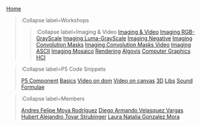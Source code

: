 [Home](/)

> :Collapse label=Workshops
> 
> > :Collapse label=Imaging & Video
> > [Imaging & Video](/docs/workshops/imaging)
> > [Imaging RGB-GrayScale](/docs/workshops/imagingRGBGrayScale)
> > [Imaging Luma-GrayScale](/docs/workshops/imagingLumaGrayScale)
> > [Imaging Negative](/docs/workshops/imagingNegative)
> > [Imaging Convolution Masks](/docs/workshops/imagingConvolutionMasks)
> > [Imaging Convolution Masks Video](/docs/workshops/imagingConvolutionMasksVideos)
> > [Imaging ASCII](/docs/workshops/imagingASCII)
> > [Imaging Mosaico](/docs/workshops/imagingMosaico)
> [Rendering](/docs/workshops/rendering)
> [Algovis](/docs/workshops/algovis)
> [Computer Graphics](/docs/workshops/cg)
> [HCI](/docs/workshops/hci)

> :Collapse label=P5 Code Snippets
> 
> [P5 Component](/docs/snippets/component)
> [Basics](/docs/snippets/basic)
> [Video on dom](/docs/snippets/video-dom)
> [Video on canvas](/docs/snippets/video-canvas)
> [3D](/docs/snippets/3d)
> [Libs](/docs/snippets/lib)
> [Sound](/docs/snippets/sound)
> [Formulae](/docs/snippets/formulae)

> :Collapse label=Members
> 
> [Andres Felipe Moya Rodríguez](/docs/members/Andres-Felipe-Moya-Rodriguez)
> [Diego Armando Velasquez Vargas](/docs/members/Diego-Armando-Velasquez-Vargas)
> [Hubert Alejandro Tovar Strubinger](/docs/members/Hubert-Alejandro-Tovar-Strubinger)
> [Laura Natalia Gonzalez Mora](/docs/members/Laura-Natalia-Gonzalez-Mora)
